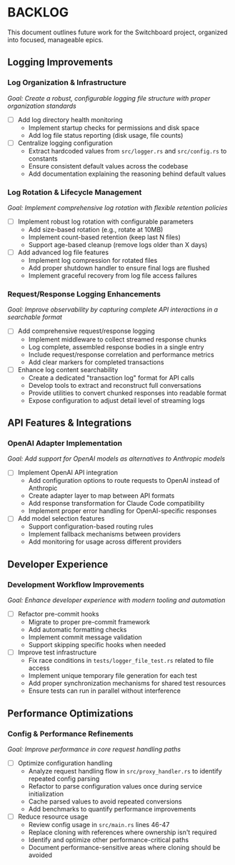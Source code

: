# BACKLOG

This document outlines future work for the Switchboard project, organized into focused, manageable epics.

## Logging Improvements

### Log Organization & Infrastructure
*Goal: Create a robust, configurable logging file structure with proper organization standards*

- [ ] Add log directory health monitoring
  - Implement startup checks for permissions and disk space
  - Add log file status reporting (disk usage, file counts)
- [ ] Centralize logging configuration
  - Extract hardcoded values from `src/logger.rs` and `src/config.rs` to constants
  - Ensure consistent default values across the codebase
  - Add documentation explaining the reasoning behind default values

### Log Rotation & Lifecycle Management
*Goal: Implement comprehensive log rotation with flexible retention policies*

- [ ] Implement robust log rotation with configurable parameters
  - Add size-based rotation (e.g., rotate at 10MB)
  - Implement count-based retention (keep last N files)
  - Support age-based cleanup (remove logs older than X days)
- [ ] Add advanced log file features
  - Implement log compression for rotated files
  - Add proper shutdown handler to ensure final logs are flushed
  - Implement graceful recovery from log file access failures

### Request/Response Logging Enhancements
*Goal: Improve observability by capturing complete API interactions in a searchable format*

- [ ] Add comprehensive request/response logging
  - Implement middleware to collect streamed response chunks
  - Log complete, assembled response bodies in a single entry
  - Include request/response correlation and performance metrics
  - Add clear markers for completed transactions
- [ ] Enhance log content searchability
  - Create a dedicated "transaction log" format for API calls
  - Develop tools to extract and reconstruct full conversations
  - Provide utilities to convert chunked responses into readable format
  - Expose configuration to adjust detail level of streaming logs

## API Features & Integrations

### OpenAI Adapter Implementation
*Goal: Add support for OpenAI models as alternatives to Anthropic models*

- [ ] Implement OpenAI API integration
  - Add configuration options to route requests to OpenAI instead of Anthropic
  - Create adapter layer to map between API formats
  - Add response transformation for Claude Code compatibility
  - Implement proper error handling for OpenAI-specific responses
- [ ] Add model selection features
  - Support configuration-based routing rules
  - Implement fallback mechanisms between providers
  - Add monitoring for usage across different providers

## Developer Experience

### Development Workflow Improvements
*Goal: Enhance developer experience with modern tooling and automation*

- [ ] Refactor pre-commit hooks
  - Migrate to proper pre-commit framework
  - Add automatic formatting checks
  - Implement commit message validation
  - Support skipping specific hooks when needed
- [ ] Improve test infrastructure
  - Fix race conditions in `tests/logger_file_test.rs` related to file access
  - Implement unique temporary file generation for each test
  - Add proper synchronization mechanisms for shared test resources
  - Ensure tests can run in parallel without interference

## Performance Optimizations

### Config & Performance Refinements
*Goal: Improve performance in core request handling paths*

- [ ] Optimize configuration handling
  - Analyze request handling flow in `src/proxy_handler.rs` to identify repeated config parsing
  - Refactor to parse configuration values once during service initialization
  - Cache parsed values to avoid repeated conversions
  - Add benchmarks to quantify performance improvements
- [ ] Reduce resource usage
  - Review config usage in `src/main.rs` lines 46-47
  - Replace cloning with references where ownership isn't required
  - Identify and optimize other performance-critical paths
  - Document performance-sensitive areas where cloning should be avoided
